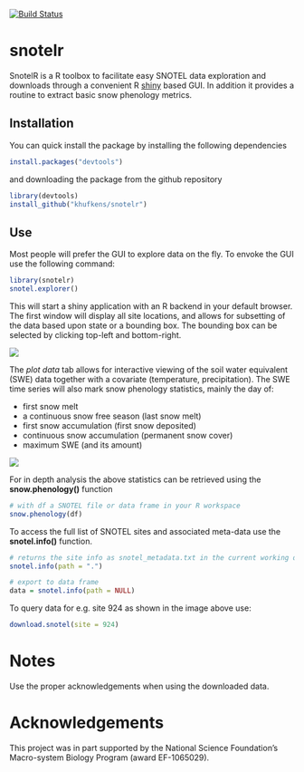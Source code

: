 [![Build Status](https://travis-ci.org/khufkens/snotelr.svg?branch=master)](https://travis-ci.org/khufkens/snotelr)

# snotelr

SnotelR is a R toolbox to facilitate easy SNOTEL data exploration and downloads through a convenient R [shiny](http://shiny.rstudio.com/) based GUI. In addition it provides a routine to extract basic snow phenology metrics.

## Installation

You can quick install the package by installing the following dependencies

```R
install.packages("devtools")
```

and downloading the package from the github repository

```R
library(devtools)
install_github("khufkens/snotelr")
```

## Use

Most people will prefer the GUI to explore data on the fly. To envoke the GUI use the following command:

```R
library(snotelr)
snotel.explorer()
```

This will start a shiny application with an R backend in your default browser. The first window will display all site locations, and allows for subsetting of the data based upon state or a bounding box. The bounding box can be selected by clicking top-left and bottom-right.

![](https://farm1.staticflickr.com/325/31266804673_131c3e8898_b_d.jpg)

The *plot data* tab allows for interactive viewing of the soil water equivalent (SWE) data together with a covariate (temperature, precipitation). The SWE time series will also mark snow phenology statistics, mainly the day of:

- first snow melt
- a continuous snow free season (last snow melt)
- first snow accumulation (first snow deposited)
- continuous snow accumulation (permanent snow cover)
- maximum SWE (and its amount)

![](https://farm1.staticflickr.com/429/31959389961_90723239f3_b_d.jpg)

For in depth analysis the above statistics can be retrieved using the **snow.phenology()** function

```R
# with df a SNOTEL file or data frame in your R workspace
snow.phenology(df)
```

To access the full list of SNOTEL sites and associated meta-data use the **snotel.info()** function.

```R
# returns the site info as snotel_metadata.txt in the current working directory
snotel.info(path = ".") 

# export to data frame
data = snotel.info(path = NULL) 
```

To query data for e.g. site 924 as shown in the image above use:

```R
download.snotel(site = 924)
```

# Notes
Use the proper acknowledgements when using the downloaded data.

# Acknowledgements

This project was in part supported by the National Science Foundation’s Macro-system Biology Program (award EF-1065029).

